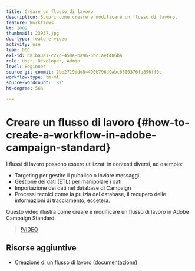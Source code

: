 ```yaml
---
title: Creare un flusso di lavoro
description: Scopri come creare e modificare un flusso di lavoro.
feature: Workflows
kt: 1809
thumbnail: 23937.jpg
doc-type: feature video
activity: use
team: DOC
exl-id: da1ba3a1-c27c-458e-ba96-5bc1aef486ba
role: User, Developer, Admin
level: Beginner
source-git-commit: 2be2719ddd84490b796d9abc6300376fa896ff0c
workflow-type: tm+mt
source-wordcount: '82'
ht-degree: 56%

---
```


# Creare un flusso di lavoro {#how-to-create-a-workflow-in-adobe-campaign-standard}

I flussi di lavoro possono essere utilizzati in contesti diversi, ad esempio:

* Targeting per gestire il pubblico o inviare messaggi
* Gestione dei dati (ETL) per manipolare i dati
* Importazione dei dati nel database di Campaign
* Processi tecnici come la pulizia del database, il recupero delle informazioni di tracciamento, eccetera.

Questo video illustra come creare e modificare un flusso di lavoro in Adobe Campaign Standard.

>[!VIDEO](https://video.tv.adobe.com/v/23937?quality=12)

## Risorse aggiuntive

* [Creazione di un flusso di lavoro (documentazione)](https://experienceleague.adobe.com/docs/campaign-standard/using/managing-processes-and-data/workflow-general-operation/building-a-workflow.html)
